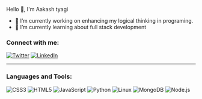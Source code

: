    Hello 👋, I'm Aakash tyagi

- 🔭 I’m currently working on enhancing my logical thinking in programing.
- 🌱 I’m currently learning about full stack development
### Connect with me:
[![Twitter](https://img.icons8.com/color/48/000000/twitter--v1.png)](https://x.com/Akash_ty_03)
[![LinkedIn](https://img.icons8.com/color/48/000000/linkedin.png)](https://www.linkedin.com/in/aakash-tyagi-18a685286/)

---

### Languages and Tools:

![CSS3](https://img.icons8.com/color/48/000000/css3.png)
![HTML5](https://img.icons8.com/color/48/000000/html-5--v1.png)
![JavaScript](https://img.icons8.com/color/48/000000/javascript.png)
![Python](https://img.icons8.com/color/48/000000/python.png)
![Linux](https://img.icons8.com/color/48/000000/linux.png)
![MongoDB](https://img.icons8.com/color/48/000000/mongodb.png)
![Node.js](https://img.icons8.com/color/48/000000/nodejs.png)
